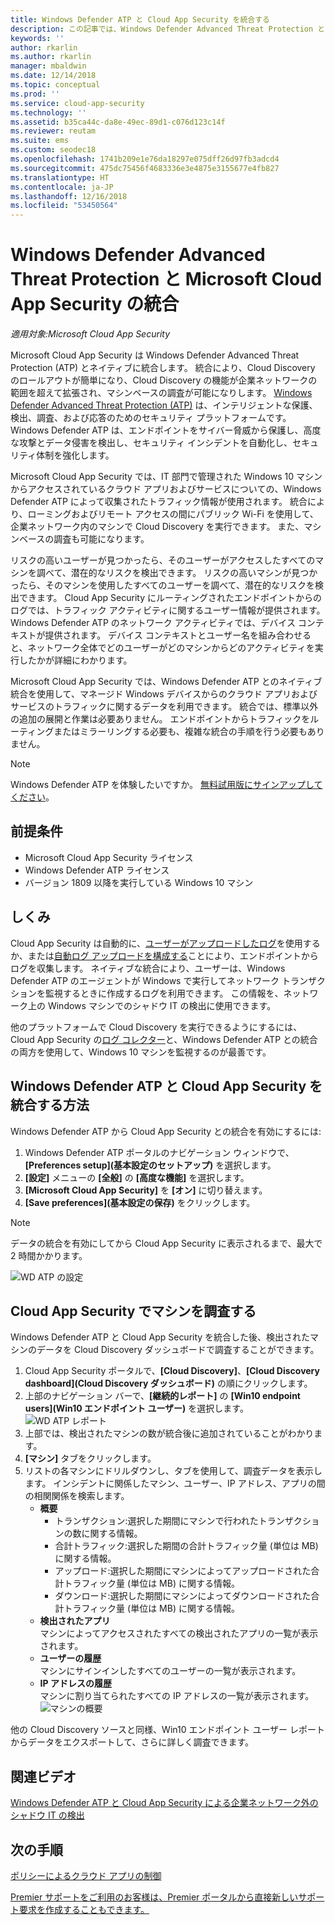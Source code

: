```yaml
---
title: Windows Defender ATP と Cloud App Security を統合する
description: この記事では、Windows Defender Advanced Threat Protection と Cloud App Security を統合してシャドウ IT とリスク管理の可視性を高める方法について説明します。
keywords: ''
author: rkarlin
ms.author: rkarlin
manager: mbaldwin
ms.date: 12/14/2018
ms.topic: conceptual
ms.prod: ''
ms.service: cloud-app-security
ms.technology: ''
ms.assetid: b35ca44c-da8e-49ec-89d1-c076d123c14f
ms.reviewer: reutam
ms.suite: ems
ms.custom: seodec18
ms.openlocfilehash: 1741b209e1e76da18297e075dff26d97fb3adcd4
ms.sourcegitcommit: 475dc75456f4683336e3e4875e3155677e4fb827
ms.translationtype: HT
ms.contentlocale: ja-JP
ms.lasthandoff: 12/16/2018
ms.locfileid: "53450564"
---
```

# <a name="windows-defender-advanced-threat-protection-integration-with-microsoft-cloud-app-security"></a>Windows Defender Advanced Threat Protection と Microsoft Cloud App Security の統合

*適用対象:Microsoft Cloud App Security*

Microsoft Cloud App Security は Windows Defender Advanced Threat Protection (ATP) とネイティブに統合します。 統合により、Cloud Discovery のロールアウトが簡単になり、Cloud Discovery の機能が企業ネットワークの範囲を超えて拡張され、マシンベースの調査が可能になりします。 [Windows Defender Advanced Threat Protection (ATP)](https://docs.microsoft.com/windows/security/threat-protection/windows-defender-atp/windows-defender-advanced-threat-protection) は、インテリジェントな保護、検出、調査、および応答のためのセキュリティ プラットフォームです。 Windows Defender ATP は、エンドポイントをサイバー脅威から保護し、高度な攻撃とデータ侵害を検出し、セキュリティ インシデントを自動化し、セキュリティ体制を強化します。

Microsoft Cloud App Security では、IT 部門で管理された Windows 10 マシンからアクセスされているクラウド アプリおよびサービスについての、Windows Defender ATP によって収集されたトラフィック情報が使用されます。 統合により、ローミングおよびリモート アクセスの間にパブリック Wi-Fi を使用して、企業ネットワーク内のマシンで Cloud Discovery を実行できます。 また、マシンベースの調査も可能になります。

リスクの高いユーザーが見つかったら、そのユーザーがアクセスしたすべてのマシンを調べて、潜在的なリスクを検出できます。 リスクの高いマシンが見つかったら、そのマシンを使用したすべてのユーザーを調べて、潜在的なリスクを検出できます。 Cloud App Security にルーティングされたエンドポイントからのログでは、トラフィック アクティビティに関するユーザー情報が提供されます。 Windows Defender ATP のネットワーク アクティビティでは、デバイス コンテキストが提供されます。 デバイス コンテキストとユーザー名を組み合わせると、ネットワーク全体でどのユーザーがどのマシンからどのアクティビティを実行したかが詳細にわかります。

Microsoft Cloud App Security では、Windows Defender ATP とのネイティブ統合を使用して、マネージド Windows デバイスからのクラウド アプリおよびサービスのトラフィックに関するデータを利用できます。 統合では、標準以外の追加の展開と作業は必要ありません。 エンドポイントからトラフィックをルーティングまたはミラーリングする必要も、複雑な統合の手順を行う必要もありません。

> [!NOTE]
> Windows Defender ATP を体験したいですか。 [無料試用版にサインアップしてください](https://www.microsoft.com/WindowsForBusiness/windows-atp?ocid=docs-wdatp-assignaccess-abovefoldlink)。
>


## <a name="prerequisites"></a>前提条件

- Microsoft Cloud App Security ライセンス
- Windows Defender ATP ライセンス
- バージョン 1809 以降を実行している Windows 10 マシン


## <a name="how-it-works"></a>しくみ

Cloud App Security は自動的に、[ユーザーがアップロードしたログ](create-snapshot-cloud-discovery-reports.md)を使用するか、または[自動ログ アップロードを構成する](discovery-docker.md)ことにより、エンドポイントからログを収集します。 ネイティブな統合により、ユーザーは、Windows Defender ATP のエージェントが Windows で実行してネットワーク トランザクションを監視するときに作成するログを利用できます。 この情報を、ネットワーク上の Windows マシンでのシャドウ IT の検出に使用できます。

他のプラットフォームで Cloud Discovery を実行できるようにするには、Cloud App Security の[ログ コレクター](discovery-docker.md)と、Windows Defender ATP との統合の両方を使用して、Windows 10 マシンを監視するのが最善です。

## <a name="how-to-integrate-windows-defender-atp-with-cloud-app-security"></a>Windows Defender ATP と Cloud App Security を統合する方法

Windows Defender ATP から Cloud App Security との統合を有効にするには:

1. Windows Defender ATP ポータルのナビゲーション ウィンドウで、**[Preferences setup]\(基本設定のセットアップ\)** を選択します。
2. **[設定]** メニューの **[全般]** の **[高度な機能]** を選択します。
3. **[Microsoft Cloud App Security]** を **[オン]** に切り替えます。
4. **[Save preferences]\(基本設定の保存\)** をクリックします。

>[!NOTE]
> データの統合を有効にしてから Cloud App Security に表示されるまで、最大で 2 時間かかります。
>

   ![WD ATP の設定](./media/wdatp-settings.png)

## <a name="investigate-machines-in-cloud-app-security"></a>Cloud App Security でマシンを調査する

Windows Defender ATP と Cloud App Security を統合した後、検出されたマシンのデータを Cloud Discovery ダッシュボードで調査することができます。

1. Cloud App Security ポータルで、**[Cloud Discovery]**、**[Cloud Discovery dashboard]\(Cloud Discovery ダッシュボード\)** の順にクリックします。
2. 上部のナビゲーション バーで、**[継続的レポート]** の **[Win10 endpoint users]\(Win10 エンドポイント ユーザー\)** を選択します。
  ![WD ATP レポート](./media/win10-dashboard-report.png)
3. 上部では、検出されたマシンの数が統合後に追加されていることがわかります。
4. **[マシン]** タブをクリックします。
5. リストの各マシンにドリルダウンし、タブを使用して、調査データを表示します。 インシデントに関係したマシン、ユーザー、IP アドレス、アプリの間の相関関係を検索します。
   - **概要**
      - トランザクション:選択した期間にマシンで行われたトランザクションの数に関する情報。
      - 合計トラフィック:選択した期間の合計トラフィック量 (単位は MB) に関する情報。
     - アップロード:選択した期間にマシンによってアップロードされた合計トラフィック量 (単位は MB) に関する情報。
     - ダウンロード:選択した期間にマシンによってダウンロードされた合計トラフィック量 (単位は MB) に関する情報。
   - **検出されたアプリ**<br>
  マシンによってアクセスされたすべての検出されたアプリの一覧が表示されます。
   - **ユーザーの履歴**<br>
    マシンにサインインしたすべてのユーザーの一覧が表示されます。
   - **IP アドレスの履歴**<br>
    マシンに割り当てられたすべての IP アドレスの一覧が表示されます。
 ![マシンの概要](./media/machines-overview.png)
 
他の Cloud Discovery ソースと同様、Win10 エンドポイント ユーザー レポートからデータをエクスポートして、さらに詳しく調査できます。 


## <a name="related-videos"></a>関連ビデオ

[Windows Defender ATP と Cloud App Security による企業ネットワーク外のシャドウ IT の検出](https://www.youtube.com/watch?v=f8hbvbY1Hnc)  

## <a name="next-steps"></a>次の手順 
[ポリシーによるクラウド アプリの制御](control-cloud-apps-with-policies.md) 

[Premier サポートをご利用のお客様は、Premier ポータルから直接新しいサポート要求を作成することもできます。](https://premier.microsoft.com/)  
  
